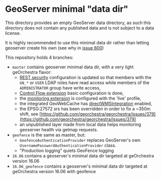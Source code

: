 GeoServer minimal "data dir"
============================

This directory provides an empty GeoServer data directory, as such this directory does not contain any published data and is not subject to a data license.

It is highly recommended to use this minimal data dir rather than letting geoserver create his own (see why in [issue 600](https://github.com/georchestra/georchestra/issues/600))

This repository holds 4 branches:
 - ```master``` contains geoserver minimal data dir, with a very light geOrchestra flavor:
   - [REST security](http://docs.geoserver.org/stable/en/user/security/rest.html) configuration is updated so that members with the ```GN_*``` or ```USER``` LDAP roles have read access while members of the ```ADMINISTRATOR``` group have write access,
   - [Control Flow extension](http://docs.geoserver.org/stable/en/user/extensions/controlflow/index.html) basic configuration is done,
   - the [monitoring extension](http://docs.geoserver.org/stable/en/user/extensions/monitoring/index.html) is configured with the 'live' profile,
   - the integrated GeoWebCache has [directWMSIntegration](http://docs.geoserver.org/stable/en/user/geowebcache/using.html#direct-integration-with-geoserver-wms) enabled,
   - the EPSG:27572 srs has been overridden in order to fix a ~350m shift, see [https://github.com/georchestra/georchestra/issues/379](https://github.com/georchestra/georchestra/issues/379)
   - an unpublished layer made from local data helps monitoring geoserver health via getmap requests.
 - ```geofence``` is the same as master, but:
   - ```GeofenceAuthenticationProvider``` replaces GeoServer's own ```UsernamePasswordAuthenticationProvider``` class.
   - "Production logging" quiets GeoFence logging
 - ```16.06``` contains a geoserver's minimal data dir targeted at geOrchestra version 16.06
 - ```16.06_geofence``` contains a geoserver's minimal data dir targeted at geOrchestra version 16.06 with geofence
